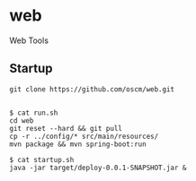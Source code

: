 
# web
Web Tools

## Startup
 
 	git clone https://github.com/oscm/web.git
 	
 	
	$ cat run.sh 
	cd web
	git reset --hard && git pull 
	cp -r ../config/* src/main/resources/
	mvn package && mvn spring-boot:run 
	
	$ cat startup.sh
	java -jar target/deploy-0.0.1-SNAPSHOT.jar &
